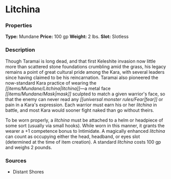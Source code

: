 ﻿---
Title: "Litchina"
Type: "Mundane"
Price: "100 gp"
Weight: "2 lbs."
Slot: "Slotless"
Description: |
  "Though Taramai is long dead, and that first Keleshite invasion now little more than scattered stone foundations crumbling amid the grass, his legacy remains a point of great cultural pride among the Kara, with several leaders since having claimed to be his reincarnation. Taramai also pioneered the now-standard Kara practice of wearing the litchina—a metal face mask sculpted to match a given warrior's face, so that the enemy can never read any fear or pain in a Kara's expression. Each warrior must earn his or her litchina in battle, and most Kara would sooner fight naked than go without theirs.
  To be worn properly, a litchina must be attached to a helm or headpiece of some sort (usually via small hooks). While worn in this manner, it grants the wearer a +1 competence bonus to Intimidate. A magically enhanced litchina can count as occupying either the head, headband, or eyes slot (determined at the time of item creation). A standard litchina costs 100 gp and weighs 2 pounds."
Sources: "['Distant Shores']"
---

# Litchina

### Properties

**Type:** Mundane **Price:** 100 gp **Weight:** 2 lbs. **Slot:** Slotless

### Description

Though Taramai is long dead, and that first Keleshite invasion now little more than scattered stone foundations crumbling amid the grass, his legacy remains a point of great cultural pride among the Kara, with several leaders since having claimed to be his reincarnation. Taramai also pioneered the now-standard Kara practice of wearing the _[[items/Mundane/Litchina|litchina]]_—a metal face _[[items/Mundane/Mask|mask]]_ sculpted to match a given warrior's face, so that the enemy can never read any _[[universal monster rules/Fear|fear]]_ or pain in a Kara's expression. Each warrior must earn his or her _litchina_ in battle, and most Kara would sooner fight naked than go without theirs.

To be worn properly, a _litchina_ must be attached to a helm or headpiece of some sort (usually via small hooks). While worn in this manner, it grants the wearer a +1 competence bonus to Intimidate. A magically enhanced _litchina_ can count as occupying either the head, headband, or eyes slot (determined at the time of item creation). A standard _litchina_ costs 100 gp and weighs 2 pounds.

### Sources

* Distant Shores